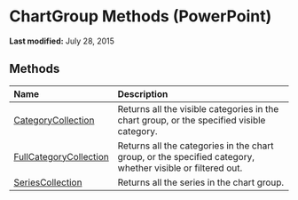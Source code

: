 
# ChartGroup Methods (PowerPoint)

 **Last modified:** July 28, 2015


## Methods



|**Name**|**Description**|
|:-----|:-----|
| [CategoryCollection](2a78756c-de98-0b7e-effb-b17552043d55.md)|Returns all the visible categories in the chart group, or the specified visible category.|
| [FullCategoryCollection](a22cdaac-19a6-d901-92bc-da0c9edb91ef.md)|Returns all the categories in the chart group, or the specified category, whether visible or filtered out.|
| [SeriesCollection](5d20f5b2-cd4c-06b6-a49c-0ab331157b2f.md)|Returns all the series in the chart group.|
